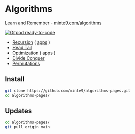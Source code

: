 # Algorithms

Learn and Remember - [minte9.com/algorithms](https://www.minte9.com/algorithms)

[![Gitpod ready-to-code](https://img.shields.io/badge/Gitpod-ready--to--code-blue?logo=gitpod)](https://gitpod.io/#https://github.com/minte9/algorithms-pages)

- [Recursion](./main/recursion/) ( [apps](./main/recursion/practical_apps) )
- [Head Tail](./main/head_tail/)  
- [Optimization](./main/optimization/minimax) ( [apps](./main/optimization/practical_apps) )
- [Divide Conquer](./main/divide_conquer/)  
- [Permutations](./main/permutations/)  


## Install

~~~sh
git clone https://github.com/minte9/algorithms-pages.git
cd algorithms-pages/
~~~

## Updates

~~~sh
cd algorithms-pages/
git pull origin main
~~~
